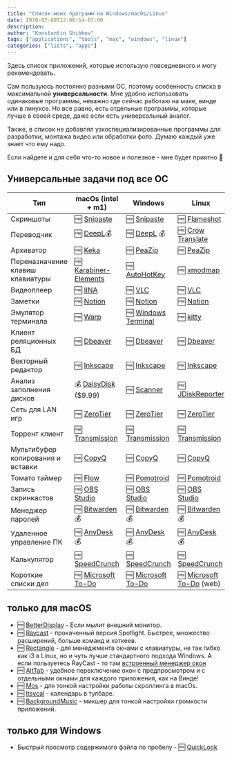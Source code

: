 ```yaml
---
title: "Список моих программ на Windows/macOs/Linux"
date: 1970-07-09T12:06:14-07:00
description: 
author: "Konstantin Shibkov"
tags: ["applications", "tools", "mac", "windows", "linux"]
categories: ["lists", "apps"]
---
```


Здесь список приложений, которые использую повседневного и могу
рекомендовать.

Сам пользуюсь постоянно разными ОС, поэтому особенность списка в
максимальной **универсальности**. Мне удобно использовать одинаковые программы,
неважно где сейчас работаю на маке, винде или в линуксе. Но все равно, есть
отдельные программы, которые лучше в своей среде, даже если есть универсальный
аналог.

Также, в список не добавлял узкоспециализированные программы для разработки,
монтажа видео или обработки фото. Думаю каждый уже знает что ему надо.

Если найдете и для себя что-то новое и полезное - мне будет приятно 🙂

## Универсальные задачи под все ОС

| Тип                               | macOs (intel + m1)                                                         | Windows                                                                                     | Linux                                                                                              |
| --------------------------------- | -------------------------------------------------------------------------- | ------------------------------------------------------------------------------------------- | -------------------------------------------------------------------------------------------------- |
| Скриншоты                         | 🆓 [Snipaste](https://www.snipaste.com/)                                    | 🆓 [Snipaste](https://www.snipaste.com/)                                                     | 🆓 [Flameshot](https://flameshot.org/)                                                              |
| Переводчик                        | 🆓 [DeepL](https://www.deepl.com/translator)💰                               | 🆓 [DeepL](https://www.deepl.com/translator) 💰                                               | 🆓 [Crow Translate](https://crow-translate.github.io/)                                              |
| Архиватор                         | 🆓 [Keka](https://www.keka.io/)                                             | 🆓 [PeaZip](https://peazip.github.io/)                                                       | 🆓 [PeaZip](https://peazip.github.io/)                                                              |
| Переназначение клавиш клавиатуры  | 🆓 [Karabiner-Elements](https://karabiner-elements.pqrs.org/)               | 🆓 [AutoHotKey](https://www.autohotkey.com)                                                  | 🆓 [xmodmap](https://wiki.archlinux.org/title/Xmodmap_(%D0%A0%D1%83%D1%81%D1%81%D0%BA%D0%B8%D0%B9)) |
| Видеоплеер                        | 🆓 [IINA](https://iina.io/)                                                 | 🆓 [VLC](https://www.videolan.org/vlc/)                                                      | 🆓 [VLC](https://www.videolan.org/vlc/)                                                             |
| Заметки                           | 🆓 [Notion](https://www.notion.so/)                                         | 🆓 [Notion](https://www.notion.so/)                                                          | 🆓 [Notion](https://www.notion.so/)                                                                 |
| Эмулятор терминала                | 🆓 [Warp](https://www.warp.dev/)                                            | 🆓 [Windows Terminal](https://apps.microsoft.com/store/detail/windows-terminal/9N0DX20HK701) | 🆓 [kitty](https://github.com/kovidgoyal/kitty)                                                     |
| Клиент реляционных БД             | 🆓 [Dbeaver](https://dbeaver.io/)                                           | 🆓 [Dbeaver](https://dbeaver.io/)                                                            | 🆓 [Dbeaver](https://dbeaver.io/)                                                                   |
| Векторный редактор                | 🆓 [Inkscape](https://inkscape.org/)                                        | 🆓 [Inkscape](https://inkscape.org/)                                                         | 🆓 [Inkscape](https://inkscape.org/)                                                                |
| Анализ заполнения дисков          | 💰 [DaisyDisk](https://daisydiskapp.com/) ($9.99)                           | 🆓 [Scanner](http://www.steffengerlach.de/freeware/)                                         | 🆓 [JDiskReporter](http://www.jgoodies.com/downloads/jdiskreport/)                                  | 🆓 [JDiskReporter](http://www.jgoodies.com/downloads/jdiskreport/) |
| Сеть для LAN игр                  | 🆓 [ZeroTier](https://www.zerotier.com/)                                    | 🆓 [ZeroTier](https://www.zerotier.com/)                                                     | 🆓 [ZeroTier](https://www.zerotier.com/)                                                            |
| Торрент клиент                    | 🆓 [Transmission](https://transmissionbt.com/)                              | 🆓 [Transmission](https://transmissionbt.com/)                                               | 🆓 [Transmission](https://transmissionbt.com/)                                                      |
| Мультибуфер копирования и вставки | 🆓 [CopyQ](https://hluk.github.io/CopyQ/)                                   | 🆓 [CopyQ](https://hluk.github.io/CopyQ/)                                                    | 🆓 [CopyQ](https://hluk.github.io/CopyQ/)                                                           |
| Томато таймер                     | 🆓 [Flow](https://flowapp.info/)                                            | 🆓 [Pomotroid](https://splode.github.io/pomotroid/)                                          | 🆓 [Pomotroid](https://splode.github.io/pomotroid/)                                                 |
| Запись скринкастов                | 🆓 [OBS Studio](https://obsproject.com/)                                    | 🆓 [OBS Studio](https://obsproject.com/)                                                     | 🆓 [OBS Studio](https://obsproject.com/)                                                            |
| Менеджер паролей                  | 🆓 [Bitwarden](https://bitwarden.com/) 💰                                    | 🆓 [Bitwarden](https://bitwarden.com/) 💰                                                     | 🆓 [Bitwarden](https://bitwarden.com/) 💰                                                            |
| Удаленное управление ПК           | 🆓 [AnyDesk](https://anydesk.com/) 💰                                        | 🆓 [AnyDesk](https://anydesk.com/) 💰                                                         | 🆓 [AnyDesk](https://anydesk.com/) 💰                                                                |
| Калькулятор                       | 🆓 [SpeedCrunch](https://heldercorreia.bitbucket.io/speedcrunch/index.html) | 🆓 [SpeedCrunch](https://heldercorreia.bitbucket.io/speedcrunch/index.html)                  | 🆓 [SpeedCrunch](https://heldercorreia.bitbucket.io/speedcrunch/index.html)                         |
| Короткие списки дел               | 🆓 [Microsoft To-Do](https://todo.microsoft.com/tasks/)                     | 🆓 [Microsoft To-Do](https://todo.microsoft.com/tasks/)                                      | 🆓 [Microsoft To-Do](https://todo.microsoft.com/tasks/) (web)                                       |

## только для macOS

* 🆓 [BetterDisplay](https://github.com/waydabber/BetterDisplay) - Если мылит внешний монитор.
* 🆓 [Raycast](https://www.raycast.com/) - прокаченный версия Spotlight. Быстрее, множество расширений, больше команд и хоткеев.
* 🆓 [Rectangle](https://rectangleapp.com/) - для менеджмента окнами с клавиатуры, не так гибко как i3 в Linux, но и чуть лучше стандартного подхода Windows. А если пользуетесь RayCast - то там [встроенный менеджер окон](https://www.raycast.com/extensions/window-management)
* 🆓 [AltTab](https://alt-tab-macos.netlify.app/) - удобное переключение окон с предпросмотром и с отдельными окнами для каждого приложения, как на Винде!
* 🆓 [Mos](https://mos.caldis.me/) - для тонкой настройки работы скроллинга в macOs.
* 🆓 [Itsycal](https://www.mowglii.com/itsycal/) - календарь в тулбаре.
* 🆓 [BackgroundMusic](https://github.com/kyleneideck/BackgroundMusic) - микшер для тонкой настройки громкости приложений.

## только для Windows

* Быстрый просмотр содержимого файла по пробелу - 🆓 [QuickLook](https://apps.microsoft.com/store/detail/quicklook/9NV4BS3L1H4S?hl=en-in&gl=IN)
  